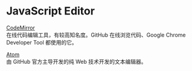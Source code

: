 JavaScript Editor
=================

[CodeMirror](https://github.com/Ju2ender/CodeMirror)    
在线代码编辑工具，有较高知名度。GitHub 在线浏览代码、Google Chrome Developer Tool 都使用的它。

[Atom](https://github.com/Ju2ender/atom)    
由 GitHub 官方主导开发的纯 Web 技术开发的文本编辑器。

